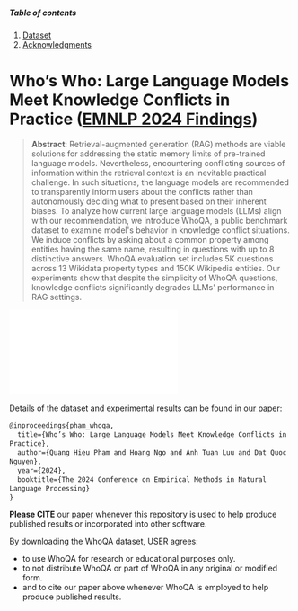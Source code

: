 ##### Table of contents
1. [Dataset](#Dataset) 
2. [Acknowledgments](#Acknowledgments)

# Who’s Who: Large Language Models Meet Knowledge Conflicts in Practice ([EMNLP 2024 Findings](https://2024.emnlp.org/program/accepted_findings/))


> **Abstract**: 
Retrieval-augmented generation (RAG) methods are viable solutions for addressing the static memory limits of pre-trained language models. Nevertheless, encountering conflicting sources of information within the retrieval context is an inevitable practical challenge. In such situations, the language models are recommended to transparently inform users about the conflicts rather than autonomously deciding what to present based on their inherent biases. To analyze how current large language models (LLMs) align with our recommendation, we introduce WhoQA, a public benchmark dataset to examine model's behavior in knowledge conflict situations. We induce conflicts by asking about a common property among entities having the same name, resulting in questions with up to 8 distinctive answers. WhoQA evaluation set includes 5K questions across 13 Wikidata property types and 150K Wikipedia entities. Our experiments show that despite the simplicity of WhoQA questions, knowledge conflicts significantly degrades LLMs' performance in RAG settings.

![overview](docs/conflict_demonstration_short.pdf)

Details of the dataset and experimental results can be found in [our paper]():
```bibtext
@inproceedings{pham_whoqa,
  title={Who’s Who: Large Language Models Meet Knowledge Conflicts in Practice},
  author={Quang Hieu Pham and Hoang Ngo and Anh Tuan Luu and Dat Quoc Nguyen},
  year={2024},
  booktitle={The 2024 Conference on Empirical Methods in Natural Language Processing}
}
```
**Please CITE** our [paper]() whenever this repository is used to help produce published results or incorporated into other software.

By downloading the WhoQA dataset, USER agrees:

* to use WhoQA for research or educational purposes only.
* to not distribute WhoQA or part of WhoQA in any original or modified form.
* and to cite our paper above whenever WhoQA is employed to help produce published results.